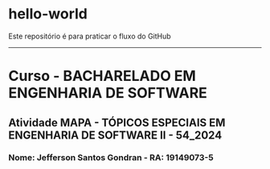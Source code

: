 # hello-world
Este repositório é para praticar o fluxo do GitHub
____
# **Curso** - BACHARELADO EM ENGENHARIA DE SOFTWARE

## **Atividade MAPA** - TÓPICOS ESPECIAIS EM ENGENHARIA DE SOFTWARE II - 54_2024

### **Nome**: Jefferson Santos Gondran - **RA**: 19149073-5

